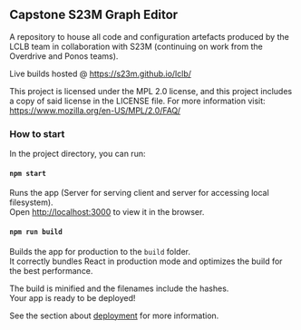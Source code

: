 ## Capstone S23M Graph Editor
A repository to house all code and configuration artefacts produced by the LCLB team in collaboration with S23M (continuing on work from the Overdrive and Ponos teams).

Live builds hosted @ https://s23m.github.io/lclb/

This project is licensed under the MPL 2.0 license, and this project includes a copy of said license in the LICENSE file. For more information visit: https://www.mozilla.org/en-US/MPL/2.0/FAQ/


### How to start

In the project directory, you can run:

#### `npm start`

Runs the app (Server for serving client and server for accessing local filesystem).<br />
Open [http://localhost:3000](http://localhost:3000) to view it in the browser.

#### `npm run build`

Builds the app for production to the `build` folder.<br />
It correctly bundles React in production mode and optimizes the build for the best performance.

The build is minified and the filenames include the hashes.<br />
Your app is ready to be deployed!

See the section about [deployment](https://facebook.github.io/create-react-app/docs/deployment) for more information.
